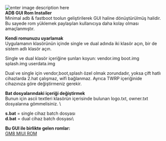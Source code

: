 
![enter image description here](https://i.ibb.co/LC0CqsL/android-1869510-1280.jpg)\
**ADB GUI Rom Installer**\
Minimal adb & fastboot toolun geliştirilerek GUI haline dönüştürülmüş halidir. Bu sayede rom yüklemek paylaşılan kullanıcıya daha kolay olması amaçlanmıştır.

**Kendi romunuzu uyarlamak**\
Uygulamanın klasörünün içinde single ve dual adında iki klasör açın, bir de sistem adlı klasör açın.

Single ve dual klasör içeriğine şunları koyun:
vendor.img
boot.img
splash.img
userdata.img

Dual ve single için vendor,boot,splash özel olmak zorundadır, yoksa çift hatlı cihazlarda 2.hat çalışmaz, wifi bağlanmaz.
Ayrıca TWRP içeriğinide cihazınıza göre değiştirmeniz gerekir.

**Bat dosyalarındaki içeriği değiştirmek**\
Bunun için ascii textleri klasörün içerisinde bulunan logo.txt, owner.txt dosyalarına gömmelisiniz. \

**s.bat** = single cihaz batch dosyası\
**d.bat** = dual cihaz batch dosyası\





**Bu GUI ile birlikte gelen romlar:**\
[GM8 MIUI ROM](https://gm8miui.glitch.me/)

